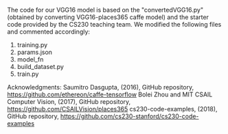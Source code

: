 The code for our VGG16 model is based on the "convertedVGG16.py" (obtained by converting VGG16-places365 caffe model) and the starter code provided by the CS230 teaching team. We modified the following files and commented accordingly:

1. training.py
2. params.json
3. model_fn
4. build_dataset.py
5. train.py

Acknowledgments:
Saumitro Dasgupta, (2016), GitHub repository, https://github.com/ethereon/caffe-tensorflow
Bolei Zhou and MIT CSAIL Computer Vision, (2017), GitHub repository, https://github.com/CSAILVision/places365
cs230-code-examples, (2018), GitHub repository, https://github.com/cs230-stanford/cs230-code-examples

